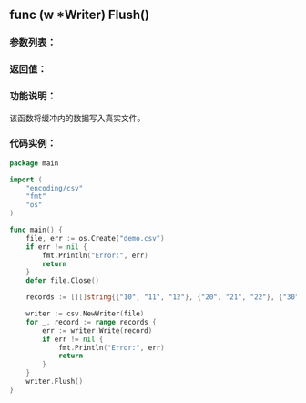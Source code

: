 ## func (w *Writer) Flush()

### 参数列表：

### 返回值：

### 功能说明：

该函数将缓冲内的数据写入真实文件。

### 代码实例：

```go
package main

import (
	"encoding/csv"
	"fmt"
	"os"
)

func main() {
	file, err := os.Create("demo.csv")
	if err != nil {
		fmt.Println("Error:", err)
		return
	}
	defer file.Close()

	records := [][]string{{"10", "11", "12"}, {"20", "21", "22"}, {"30", "31", "32"}}

	writer := csv.NewWriter(file)
	for _, record := range records {
		err := writer.Write(record)
		if err != nil {
			fmt.Println("Error:", err)
			return
		}
	}
	writer.Flush()
}

```